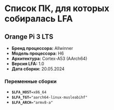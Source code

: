 # Список ПК, для которых собиралась LFA

## Orange Pi 3 LTS

- **Бренд процессора:** Allwinner
- **Модель процессора:** H6
- **Архитектура:** Cortex-A53 (AArch64)
- **Версия LFA:** 1.0
- **Дата сборки:** 20.05.2024

### Переменные сборки

- <code><b>$LFA_HOST</b>=x86_64</code>
- <code><b>$LFA_TGT</b>="aarch64-linux-musleabihf"</code>
- <code><b>$LFA_ARCH</b>="armv8-a"</code>
